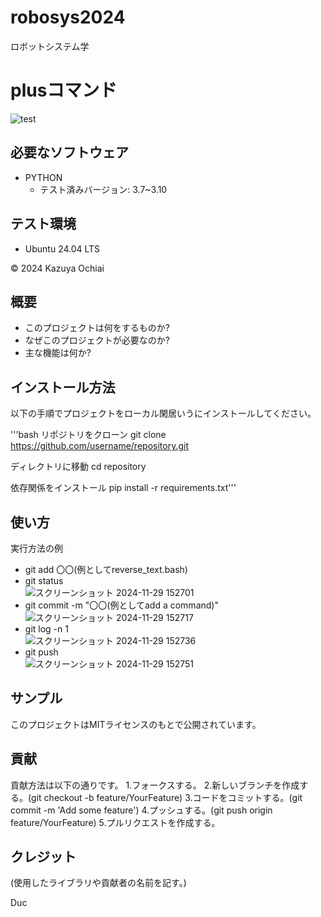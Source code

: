 # robosys2024
ロボットシステム学

# plusコマンド
![test](https://github.com/Kaz-stark/robosys2024/actions/workflows/test1.yml/badge.svg)  


## 必要なソフトウェア
- PYTHON
  - テスト済みバージョン: 3.7~3.10

 ## テスト環境
 - Ubuntu 24.04 LTS

© 2024 Kazuya Ochiai

## 概要
- このプロジェクトは何をするものか?
- なぜこのプロジェクトが必要なのか?
- 主な機能は何か?

## インストール方法
以下の手順でプロジェクトをローカル閑居いうにインストールしてください。

'''bash
リポジトリをクローン
git clone https://github.com/username/repository.git

ディレクトリに移動
cd repository

依存関係をインストール
pip install -r requirements.txt'''

## 使い方
実行方法の例  
- git add 〇〇(例としてreverse_text.bash)
- git status  
![スクリーンショット 2024-11-29 152701](https://github.com/user-attachments/assets/98f74022-c81b-42a7-a56d-ea3424ca432d)  
- git commit -m "〇〇(例としてadd a command)"  
![スクリーンショット 2024-11-29 152717](https://github.com/user-attachments/assets/e3e8a5ee-b937-466a-853a-616bb9b27e67)  
- git log -n 1  
![スクリーンショット 2024-11-29 152736](https://github.com/user-attachments/assets/7375b3f9-0a10-42e7-877c-11d66d8e18b2)  
- git push  
![スクリーンショット 2024-11-29 152751](https://github.com/user-attachments/assets/89035795-045a-489a-bfb0-4c47e9a4f95a)  


## サンプル
このプロジェクトはMITライセンスのもとで公開されています。

## 貢献
貢献方法は以下の通りです。
1.フォークスする。
2.新しいブランチを作成する。(git checkout -b feature/YourFeature)
3.コードをコミットする。(git commit -m 'Add some feature')
4.プッシュする。(git push origin feature/YourFeature)
5.プルリクエストを作成する。

## クレジット
(使用したライブラリや貢献者の名前を記す。)

Duc
